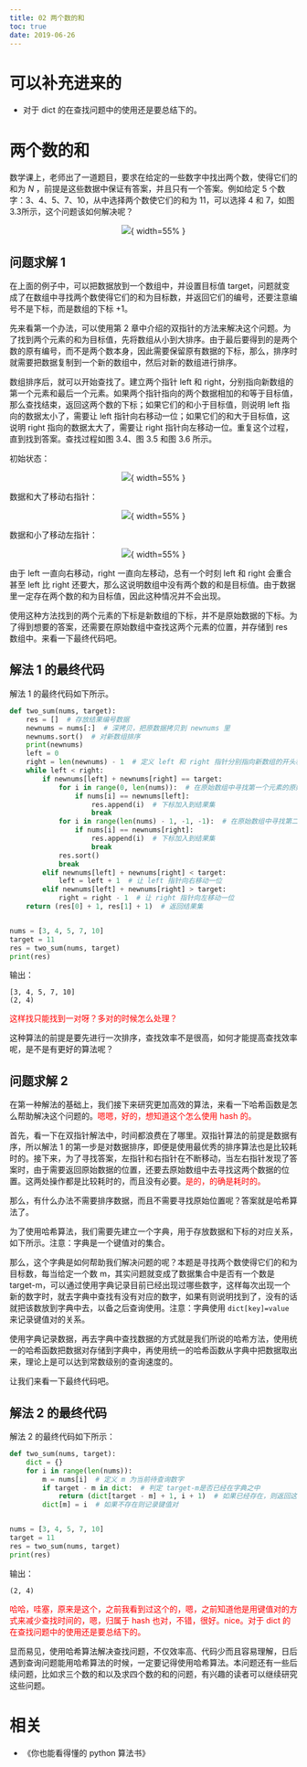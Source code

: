 ```yaml
---
title: 02 两个数的和
toc: true
date: 2019-06-26
---
```

# 可以补充进来的

- 对于 dict 的在查找问题中的使用还是要总结下的。

# 两个数的和


数学课上，老师出了一道题目，要求在给定的一些数字中找出两个数，使得它们的和为 $N$ ，前提是这些数据中保证有答案，并且只有一个答案。例如给定 5 个数字：3、4、5、7、10，从中选择两个数使它们的和为 11，可以选择 4 和 7，如图 3.3所示，这个问题该如何解决呢？


<center>

![](http://images.iterate.site/blog/image/20190626/nUnsP5rKSRl8.png?imageslim){ width=55% }

</center>

## 问题求解 1

在上面的例子中，可以把数据放到一个数组中，并设置目标值 target，问题就变成了在数组中寻找两个数使得它们的和为目标数，并返回它们的编号，还要注意编号不是下标，而是数组的下标 +1。

先来看第一个办法，可以使用第 2 章中介绍的双指针的方法来解决这个问题。为了找到两个元素的和为目标值，先将数组从小到大排序。由于最后要得到的是两个数的原有编号，而不是两个数本身，因此需要保留原有数据的下标，那么，排序时就需要把数据复制到一个新的数组中，然后对新的数组进行排序。

数组排序后，就可以开始查找了。建立两个指针 left 和 right，分别指向新数组的第一个元素和最后一个元素。如果两个指针指向的两个数据相加的和等于目标值，那么查找结束，返回这两个数的下标；如果它们的和小于目标值，则说明 left 指向的数据太小了，需要让 left 指针向右移动一位；如果它们的和大于目标值，这说明 right 指向的数据太大了，需要让 right 指针向左移动一位。重复这个过程，直到找到答案。查找过程如图 3.4、图 3.5 和图 3.6 所示。

初始状态：

<center>

![](http://images.iterate.site/blog/image/20190626/Qa454w101K4o.png?imageslim){ width=55% }
</center>

数据和大了移动右指针：

<center>

![](http://images.iterate.site/blog/image/20190626/Xv5pNqdk0Dh3.png?imageslim){ width=55% }
</center>

数据和小了移动左指针：

<center>

![](http://images.iterate.site/blog/image/20190626/2AAIOiugxkQ2.png?imageslim){ width=55% }
</center>

由于 left 一直向右移动，right 一直向左移动，总有一个时刻 left 和 right 会重合甚至 left 比 right 还要大，那么这说明数组中没有两个数的和是目标值。由于数据里一定存在两个数的和为目标值，因此这种情况并不会出现。

使用这种方法找到的两个元素的下标是新数组的下标，并不是原始数据的下标。为了得到想要的答案，还需要在原始数组中查找这两个元素的位置，并存储到 res 数组中。来看一下最终代码吧。

## 解法 1 的最终代码

解法 1 的最终代码如下所示。

```py
def two_sum(nums, target):
    res = []  # 存放结果编号数据
    newnums = nums[:]  # 深拷贝，把原数据拷贝到 newnums 里
    newnums.sort()  # 对新数组排序
    print(newnums)
    left = 0
    right = len(newnums) - 1  # 定义 left 和 right 指针分别指向新数组的开头和结尾
    while left < right:
        if newnums[left] + newnums[right] == target:
            for i in range(0, len(nums)):  # 在原始数组中寻找第一个元素的原始下标
                if nums[i] == newnums[left]:
                    res.append(i)  # 下标加入到结果集
                    break
            for i in range(len(nums) - 1, -1, -1):  # 在原始数组中寻找第二个元素的原始下标
                if nums[i] == newnums[right]:
                    res.append(i)  # 下标加入到结果集
                    break
            res.sort()
            break
        elif newnums[left] + newnums[right] < target:
            left = left + 1  # 让 left 指针向右移动一位
        elif newnums[left] + newnums[right] > target:
            right = right - 1  # 让 right 指针向左移动一位
    return (res[0] + 1, res[1] + 1)  # 返回结果集


nums = [3, 4, 5, 7, 10]
target = 11
res = two_sum(nums, target)
print(res)
```

输出：

```
[3, 4, 5, 7, 10]
(2, 4)
```

<span style="color:red;">这样找只能找到一对呀？多对的时候怎么处理？</span>

这种算法的前提是要先进行一次排序，查找效率不是很高，如何才能提高查找效率呢，是不是有更好的算法呢？

## 问题求解 2

在第一种解法的基础上，我们接下来研究更加高效的算法，来看一下哈希函数是怎么帮助解决这个问题的。<span style="color:red;">嗯嗯，好的，想知道这个怎么使用 hash 的。</span>

首先，看一下在双指针解法中，时间都浪费在了哪里。双指针算法的前提是数据有序，所以解法 1 的第一步是对数据排序，即便是使用最优秀的排序算法也是比较耗时的。接下来，为了寻找答案，左指针和右指针在不断移动，当左右指针发现了答案时，由于需要返回原始数据的位置，还要去原始数组中去寻找这两个数据的位置。这两处操作都是比较耗时的，而且没有必要。<span style="color:red;">是的，的确是耗时的。</span>

那么，有什么办法不需要排序数据，而且不需要寻找原始位置呢？答案就是哈希算法了。

为了使用哈希算法，我们需要先建立一个字典，用于存放数据和下标的对应关系，如下所示。注意：字典是一个键值对的集合。

那么，这个字典是如何帮助我们解决问题的呢？本题是寻找两个数使得它们的和为目标数，每当给定一个数 m，其实问题就变成了数据集合中是否有一个数是 target-m，可以通过使用字典记录目前已经出现过哪些数字，这样每次出现一个新的数字时，就去字典中查找有没有对应的数字，如果有则说明找到了，没有的话就把该数放到字典中去，以备之后查询使用。注意：字典使用 `dict[key]=value` 来记录键值对的关系。

使用字典记录数据，再去字典中查找数据的方式就是我们所说的哈希方法，使用统一的哈希函数把数据对存储到字典中，再使用统一的哈希函数从字典中把数据取出来，理论上是可以达到常数级别的查询速度的。

让我们来看一下最终代码吧。

## 解法 2 的最终代码

解法 2 的最终代码如下所示：

```py
def two_sum(nums, target):
    dict = {}
    for i in range(len(nums)):
        m = nums[i]  # 定义 m 为当前待查询数字
        if target - m in dict:  # 判定 target-m是否已经在字典之中
            return (dict[target - m] + 1, i + 1)  # 如果已经存在，则返回这两个数的下标回来
        dict[m] = i  # 如果不存在则记录键值对


nums = [3, 4, 5, 7, 10]
target = 11
res = two_sum(nums, target)
print(res)
```


输出：

```
(2, 4)
```

<span style="color:red;">哈哈，哇塞，原来是这个，之前我看到过这个的，嗯，之前知道他是用键值对的方式来减少查找时间的，嗯，归属于 hash 也对，不错，很好。nice。对于 dict 的在查找问题中的使用还是要总结下的。</span>

显而易见，使用哈希算法解决查找问题，不仅效率高、代码少而且容易理解，日后遇到查询问题能用哈希算法的时候，一定要记得使用哈希算法。本问题还有一些后续问题，比如求三个数的和以及求四个数的和的问题，有兴趣的读者可以继续研究这些问题。



# 相关

- 《你也能看得懂的 python 算法书》
